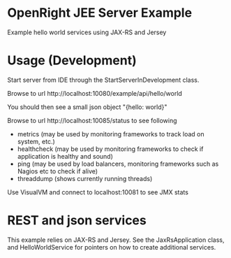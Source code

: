 # OpenRight JEE Server Example

Example hello world services using JAX-RS and Jersey

# Usage (Development)

Start server from IDE through the StartServerInDevelopment class.

Browse to url http://localhost:10080/example/api/hello/world

You should then see a small json object "{hello: world}"

Browse to url http://localhost:10085/status to see following
- metrics (may be used by monitoring frameworks to track load on system, etc.)
- healthcheck (may be used by monitoring frameworks to check if application is healthy and sound)
- ping (may be used by load balancers, monitoring frameworks such as Nagios etc to check if alive)
- threaddump (shows currently running threads)

Use VisualVM and connect to localhost:10081 to see JMX stats

# REST and json services
This example relies on JAX-RS and Jersey.
See the JaxRsApplication class, and HelloWorldService for pointers on how to create additional services.
